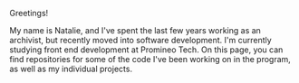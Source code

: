 Greetings!

My name is Natalie, and I've spent the last few years working as an archivist, but recently moved into software development. I'm currently studying front end development at Promineo Tech. On this page, you can find repositories for some of the code I've been working on in the program, as well as my individual projects.  

<!--
**natalie-goodwin/Natalie-Goodwin** is a ✨ _special_ ✨ repository because its `README.md` (this file) appears on your GitHub profile.






